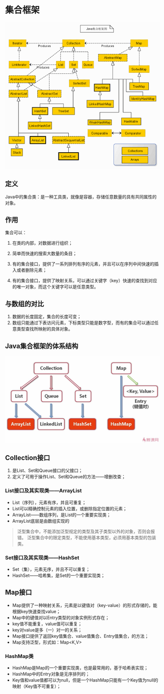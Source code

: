 # 集合框架

![集合框架图](../../img/java-collections.gif)

## 定义

Java中的集合类：是一种工具类，就像是容器，存储任意数量的具有共同属性的对象。

## 作用

集合可以：

1. 在类的内部，对数据进行组织；

2. 简单而快速的搜索大数量的条目；

3. 有的集合接口，提供了一系列排列有序的元素，并且可以在序列中间快速的插入或者删除元素；

4. 有的集合接口，提供了映射关系，可以通过关键字（key）快速的查找到对应的唯一对象，而这个关键字可以是任意类型。

## 与数组的对比

1. 数据的长度固定，集合的长度可变；
2. 数组只能通过下表访问元素，下标类型只能是数字型，而有的集合可以通过任意类型查找所映射的具体对象。

## Java集合框架的体系结构

![](../../img/collection-ext.jpg)

## Collection接口

1. 是List、Set和Queue接口的父接口；
2. 定义了可用于操作List、Set和Queue的方法——增删改查；

### List接口及其实现类——ArrayList

+ List（序列），元素有序，并且可重复；
+ List可以精确控制元素的插入位置，或删除指定位置的元素；
+ ArrayList——数组序列，是List的一个重要实现类；
+ ArrayList底层是由数组实现的

> 泛型集合中，不能添加泛型规定的类型及其子类型以外的对象，否则会报错。
> 泛型集合中的限定类型，不能使用基本类型，必须用基本类型的包装类。

### Set接口及其实现类——HashSet
+ Set（集），元素无序，并且不可以重复；
+ HashSet——哈希集，是Set的一个重要实现类；

## Map接口

+ Map提供了一种映射关系，元素是以键值对（key-value）的形式存储的，能根据key快速查找value；
+ Map中的键值对以Entry类型的对象实例形式存在；
+ key值不能重复，value值可以重复；
+ key对value是多（一）对一的关系；
+ Map接口提供了返回key值集合、value值集合、Entry值集合，的方法；
+ Map支持泛型，形式如：Map<K,V>

### HashMap类

+ HashMap是Map的一个重要实现类，也是最常用的，基于哈希表实现；
+ HashMap中的Entry对象是无序排列的；
+ Key值和value值都可以为null，但是一个HashMap只能有一个Key值为null的映射（Key值不可重复）；